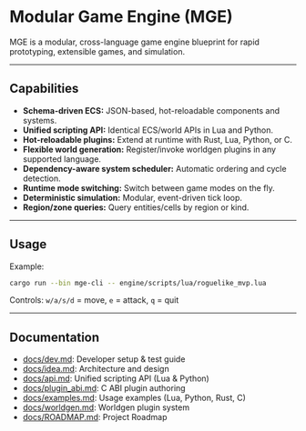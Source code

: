 # Modular Game Engine (MGE)

MGE is a modular, cross-language game engine blueprint for rapid prototyping, extensible games, and simulation.

---

## Capabilities

- **Schema-driven ECS:** JSON-based, hot-reloadable components and systems.
- **Unified scripting API:** Identical ECS/world APIs in Lua and Python.
- **Hot-reloadable plugins:** Extend at runtime with Rust, Lua, Python, or C.
- **Flexible world generation:** Register/invoke worldgen plugins in any supported language.
- **Dependency-aware system scheduler:** Automatic ordering and cycle detection.
- **Runtime mode switching:** Switch between game modes on the fly.
- **Deterministic simulation:** Modular, event-driven tick loop.
- **Region/zone queries:** Query entities/cells by region or kind.

---

## Usage

Example:

```sh
cargo run --bin mge-cli -- engine/scripts/lua/roguelike_mvp.lua
```

Controls: `w/a/s/d` = move, `e` = attack, `q` = quit

---

## Documentation

- [docs/dev.md](docs/dev.md): Developer setup & test guide
- [docs/idea.md](docs/idea.md): Architecture and design
- [docs/api.md](docs/api.md): Unified scripting API (Lua & Python)
- [docs/plugin_abi.md](docs/plugin_abi.md): C ABI plugin authoring
- [docs/examples.md](docs/examples.md): Usage examples (Lua, Python, Rust, C)
- [docs/worldgen.md](docs/worldgen.md): Worldgen plugin system
- [docs/ROADMAP.md](docs/ROADMAP.md): Project Roadmap
